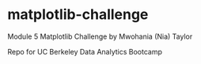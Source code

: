 # matplotlib-challenge
Module 5 Matplotlib Challenge by Mwohania (Nia) Taylor

Repo for UC Berkeley Data Analytics Bootcamp
